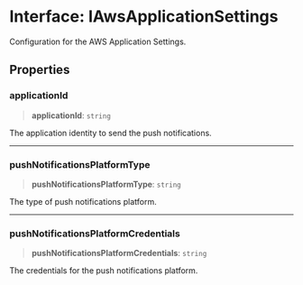 # Interface: IAwsApplicationSettings

Configuration for the AWS Application Settings.

## Properties

### applicationId

> **applicationId**: `string`

The application identity to send the push notifications.

***

### pushNotificationsPlatformType

> **pushNotificationsPlatformType**: `string`

The type of push notifications platform.

***

### pushNotificationsPlatformCredentials

> **pushNotificationsPlatformCredentials**: `string`

The credentials for the push notifications platform.
